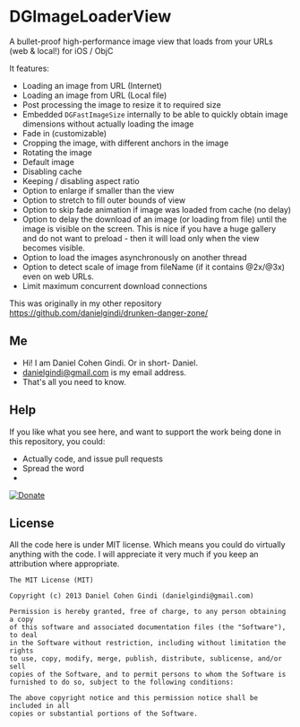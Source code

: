 DGImageLoaderView
=================

A bullet-proof high-performance image view that loads from your URLs (web &amp; local!) for iOS / ObjC

It features:
* Loading an image from URL (Internet)
* Loading an image from URL (Local file)
* Post processing the image to resize it to required size
* Embedded `DGFastImageSize` internally to be able to quickly obtain image dimensions without actually loading the image
* Fade in (customizable)
* Cropping the image, with different anchors in the image
* Rotating the image
* Default image
* Disabling cache
* Keeping / disabling aspect ratio
* Option to enlarge if smaller than the view
* Option to stretch to fill outer bounds of view
* Option to skip fade animation if image was loaded from cache (no delay)
* Option to delay the download of an image (or loading from file) until the image is visible on the screen. This is nice if you have a huge gallery and do not want to preload - then it will load only when the view becomes visible.
* Option to load the images asynchronously on another thread
* Option to detect scale of image from fileName (if it contains @2x/@3x) even on web URLs.
* Limit maximum concurrent download connections

This was originally in my other repository https://github.com/danielgindi/drunken-danger-zone/


## Me
* Hi! I am Daniel Cohen Gindi. Or in short- Daniel.
* danielgindi@gmail.com is my email address.
* That's all you need to know.

## Help

If you like what you see here, and want to support the work being done in this repository, you could:
* Actually code, and issue pull requests
* Spread the word
* 
[![Donate](https://www.paypalobjects.com/en_US/i/btn/btn_donate_LG.gif)](https://www.paypal.com/cgi-bin/webscr?cmd=_s-xclick&hosted_button_id=CHRDHZE79YTMQ)

## License

All the code here is under MIT license. Which means you could do virtually anything with the code.
I will appreciate it very much if you keep an attribution where appropriate.

    The MIT License (MIT)
    
    Copyright (c) 2013 Daniel Cohen Gindi (danielgindi@gmail.com)
    
    Permission is hereby granted, free of charge, to any person obtaining a copy
    of this software and associated documentation files (the "Software"), to deal
    in the Software without restriction, including without limitation the rights
    to use, copy, modify, merge, publish, distribute, sublicense, and/or sell
    copies of the Software, and to permit persons to whom the Software is
    furnished to do so, subject to the following conditions:
    
    The above copyright notice and this permission notice shall be included in all
    copies or substantial portions of the Software.
